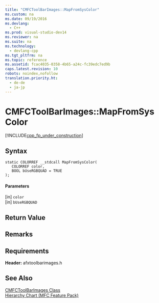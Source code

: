 ```yaml
---
title: "CMFCToolBarImages::MapFromSysColor"
ms.custom: na
ms.date: 09/19/2016
ms.devlang: 
  - C++
ms.prod: visual-studio-dev14
ms.reviewer: na
ms.suite: na
ms.technology: 
  - devlang-cpp
ms.tgt_pltfrm: na
ms.topic: reference
ms.assetid: fcac4035-0358-4b65-a24c-fc39edc7ed9b
caps.latest.revision: 10
robots: noindex,nofollow
translation.priority.ht: 
  - de-de
  - ja-jp
---
```

# CMFCToolBarImages::MapFromSysColor
[!INCLUDE[cpp_fp_under_construction](../vs140/includes/cpp_fp_under_construction_md.md)]  
  
## Syntax  
  
```  
static COLORREF __stdcall MapFromSysColor(  
   COLORREF color,  
   BOOL bUseRGBQUAD = TRUE  
);  
```  
  
#### Parameters  
 [in] `color`  
  [in] `bUseRGBQUAD`  
  
## Return Value  
  
## Remarks  
  
## Requirements  
 **Header:** afxtoolbarimages.h  
  
## See Also  
 [CMFCToolBarImages Class](../vs140/CMFCToolBarImages-Class.md)   
 [Hierarchy Chart (MFC Feature Pack)](../vs140/Hierarchy-Chart.md)